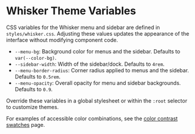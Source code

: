 # Whisker Theme Variables

CSS variables for the Whisker menu and sidebar are defined in `styles/whisker.css`.
Adjusting these values updates the appearance of the interface without modifying component code.

- `--menu-bg`: Background color for menus and the sidebar. Defaults to `var(--color-bg)`.
- `--sidebar-width`: Width of the sidebar/dock. Defaults to `4rem`.
- `--menu-border-radius`: Corner radius applied to menus and the sidebar. Defaults to `0.5rem`.
- `--menu-opacity`: Overall opacity for menu and sidebar backgrounds. Defaults to `0.9`.

Override these variables in a global stylesheet or within the `:root` selector to customize themes.

For examples of accessible color combinations, see the [color contrast swatches](/styleguide) page.
